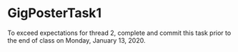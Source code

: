 # GigPosterTask1

To exceed expectations for thread 2, complete and commit this task prior to the end of class on Monday, January 13, 2020.
